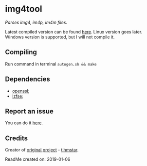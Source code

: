 # img4tool
_Parses img4, im4p, im4m files._

Latest compiled version can be found [here](https://github.com/s0uthwest/img4tool/releases). Linux version goes later. Windows version is supported, but I will not compile it.

## Compiling
Run command in terminal `autogen.sh && make`

## Dependencies
* [openssl](https://github.com/openssl/openssl);
* [lzfse](https://github.com/lzfse/lzfse);

## Report an issue
You can do it [here](https://github.com/s0uthwest/img4tool/issues).

## Credits
Creator of [original project](https://github.com/tihmstar/img4tool) - [tihmstar](https://github.com/tihmstar).


ReadMe created on:
      2019-01-06
